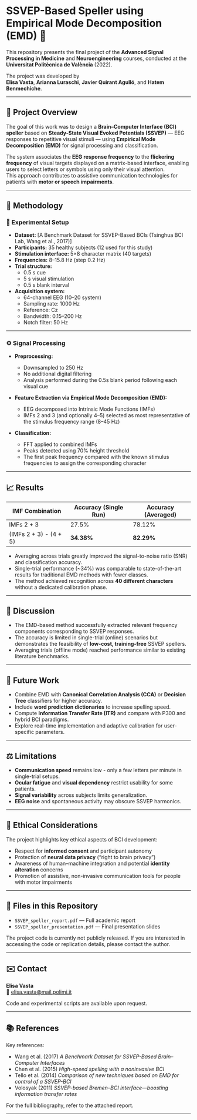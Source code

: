 # SSVEP-Based Speller using Empirical Mode Decomposition (EMD) 🧠 

This repository presents the final project of the **Advanced Signal Processing in Medicine** and **Neuroengineering** courses, conducted at the **Universitat Politècnica de València** (2022).  

The project was developed by  
**Elisa Vasta**, **Arianna Luraschi**, **Javier Quirant Agulló**, and **Hatem Benmechiche**.

---

## 📘 Project Overview

The goal of this work was to design a **Brain–Computer Interface (BCI) speller** based on **Steady-State Visual Evoked Potentials (SSVEP)** — EEG responses to repetitive visual stimuli — using **Empirical Mode Decomposition (EMD)** for signal processing and classification.

The system associates the **EEG response frequency** to the **flickering frequency** of visual targets displayed on a matrix-based interface, enabling users to select letters or symbols using only their visual attention.  
This approach contributes to assistive communication technologies for patients with **motor or speech impairments**.

---

## 🧩 Methodology

### 🎯 Experimental Setup
- **Dataset:** [A Benchmark Dataset for SSVEP-Based BCIs (Tsinghua BCI Lab, Wang et al., 2017)]  
- **Participants:** 35 healthy subjects (12 used for this study)  
- **Stimulation interface:** 5×8 character matrix (40 targets)  
- **Frequencies:** 8–15.8 Hz (step 0.2 Hz)  
- **Trial structure:**
  - 0.5 s cue  
  - 5 s visual stimulation  
  - 0.5 s blank interval  
- **Acquisition system:**  
  - 64-channel EEG (10–20 system)  
  - Sampling rate: 1000 Hz  
  - Reference: Cz  
  - Bandwidth: 0.15–200 Hz  
  - Notch filter: 50 Hz  

---

### ⚙️ Signal Processing

- **Preprocessing:**  
  - Downsampled to 250 Hz  
  - No additional digital filtering  
  - Analysis performed during the 0.5s blank period following each visual cue  

- **Feature Extraction via Empirical Mode Decomposition (EMD):**  
  - EEG decomposed into Intrinsic Mode Functions (IMFs)  
  - IMFs 2 and 3 (and optionally 4–5) selected as most representative of the stimulus frequency range (8–45 Hz)  

- **Classification:**  
  - FFT applied to combined IMFs  
  - Peaks detected using 70% height threshold  
  - The first peak frequency compared with the known stimulus frequencies to assign the corresponding character  

---

## 📈 Results

| IMF Combination | Accuracy (Single Run) | Accuracy (Averaged) |
|------------------|-----------------------|----------------------|
| IMFs 2 + 3       | 27.5%                | 78.12%               |
| (IMFs 2 + 3) - (4 + 5) | **34.38%**        | **82.29%**           |

- Averaging across trials greatly improved the signal-to-noise ratio (SNR) and classification accuracy.  
- Single-trial performance (~34%) was comparable to state-of-the-art results for traditional EMD methods with fewer classes.  
- The method achieved recognition across **40 different characters** without a dedicated calibration phase.

---

## 🧠 Discussion

- The EMD-based method successfully extracted relevant frequency components corresponding to SSVEP responses.  
- The accuracy is limited in single-trial (online) scenarios but demonstrates the feasibility of **low-cost, training-free** SSVEP spellers.  
- Averaging trials (offline mode) reached performance similar to existing literature benchmarks.

---

## 🚀 Future Work

- Combine EMD with **Canonical Correlation Analysis (CCA)** or **Decision Tree** classifiers for higher accuracy.  
- Include **word prediction dictionaries** to increase spelling speed.  
- Compute **Information Transfer Rate (ITR)** and compare with P300 and hybrid BCI paradigms.  
- Explore real-time implementation and adaptive calibration for user-specific parameters.

---

## ⚖️ Limitations

- **Communication speed** remains low - only a few letters per minute in single-trial setups.  
- **Ocular fatigue** and **visual dependency** restrict usability for some patients.  
- **Signal variability** across subjects limits generalization.  
- **EEG noise** and spontaneous activity may obscure SSVEP harmonics.  

---

## 🧬 Ethical Considerations

The project highlights key ethical aspects of BCI development:
- Respect for **informed consent** and participant autonomy  
- Protection of **neural data privacy** (“right to brain privacy”)  
- Awareness of human–machine integration and potential **identity alteration** concerns  
- Promotion of assistive, non-invasive communication tools for people with motor impairments  

---

## 📄 Files in this Repository

- `SSVEP_speller_report.pdf` — Full academic report  
- `SSVEP_speller_presentation.pdf` — Final presentation slides  

The project code is currently not publicly released.
If you are interested in accessing the code or replication details, please contact the author.

---

## ✉️ Contact

**Elisa Vasta**  
📧 elisa.vasta@mail.polimi.it  

Code and experimental scripts are available upon request.

---

## 📚 References

Key references:
- Wang et al. (2017) *A Benchmark Dataset for SSVEP-Based Brain–Computer Interfaces*  
- Chen et al. (2015) *High-speed spelling with a noninvasive BCI*  
- Tello et al. (2014) *Comparison of new techniques based on EMD for control of a SSVEP-BCI*  
- Volosyak (2011) *SSVEP-based Bremen–BCI interface—boosting information transfer rates*  

For the full bibliography, refer to the attached report.

---
